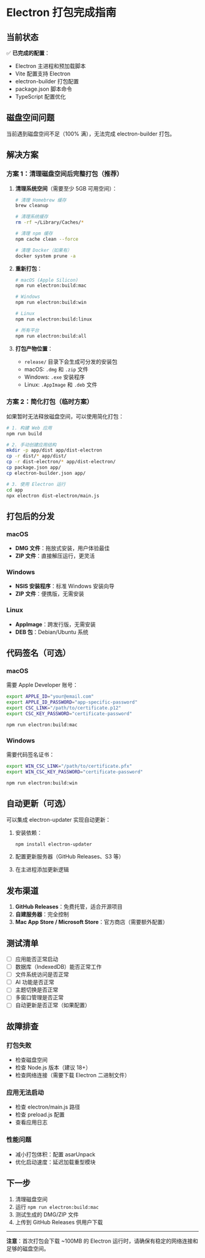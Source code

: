 # Electron 打包完成指南

## 当前状态

✅ **已完成的配置**：
- Electron 主进程和预加载脚本
- Vite 配置支持 Electron
- electron-builder 打包配置
- package.json 脚本命令
- TypeScript 配置优化

## 磁盘空间问题

当前遇到磁盘空间不足（100% 满），无法完成 electron-builder 打包。

## 解决方案

### 方案 1：清理磁盘空间后完整打包（推荐）

1. **清理系统空间**（需要至少 5GB 可用空间）：
   ```bash
   # 清理 Homebrew 缓存
   brew cleanup

   # 清理系统缓存
   rm -rf ~/Library/Caches/*

   # 清理 npm 缓存
   npm cache clean --force

   # 清理 Docker（如果有）
   docker system prune -a
   ```

2. **重新打包**：
   ```bash
   # macOS (Apple Silicon)
   npm run electron:build:mac

   # Windows
   npm run electron:build:win

   # Linux
   npm run electron:build:linux

   # 所有平台
   npm run electron:build:all
   ```

3. **打包产物位置**：
   - `release/` 目录下会生成可分发的安装包
   - macOS: `.dmg` 和 `.zip` 文件
   - Windows: `.exe` 安装程序
   - Linux: `.AppImage` 和 `.deb` 文件

### 方案 2：简化打包（临时方案）

如果暂时无法释放磁盘空间，可以使用简化打包：

```bash
# 1. 构建 Web 应用
npm run build

# 2. 手动创建应用结构
mkdir -p app/dist app/dist-electron
cp -r dist/* app/dist/
cp -r dist-electron/* app/dist-electron/
cp package.json app/
cp electron-builder.json app/

# 3. 使用 Electron 运行
cd app
npx electron dist-electron/main.js
```

## 打包后的分发

### macOS
- **DMG 文件**：拖放式安装，用户体验最佳
- **ZIP 文件**：直接解压运行，更灵活

### Windows
- **NSIS 安装程序**：标准 Windows 安装向导
- **ZIP 文件**：便携版，无需安装

### Linux
- **AppImage**：跨发行版，无需安装
- **DEB 包**：Debian/Ubuntu 系统

## 代码签名（可选）

### macOS
需要 Apple Developer 账号：
```bash
export APPLE_ID="your@email.com"
export APPLE_ID_PASSWORD="app-specific-password"
export CSC_LINK="/path/to/certificate.p12"
export CSC_KEY_PASSWORD="certificate-password"

npm run electron:build:mac
```

### Windows
需要代码签名证书：
```bash
export WIN_CSC_LINK="/path/to/certificate.pfx"
export WIN_CSC_KEY_PASSWORD="certificate-password"

npm run electron:build:win
```

## 自动更新（可选）

可以集成 electron-updater 实现自动更新：

1. 安装依赖：
   ```bash
   npm install electron-updater
   ```

2. 配置更新服务器（GitHub Releases、S3 等）

3. 在主进程添加更新逻辑

## 发布渠道

1. **GitHub Releases**：免费托管，适合开源项目
2. **自建服务器**：完全控制
3. **Mac App Store / Microsoft Store**：官方商店（需要额外配置）

## 测试清单

- [ ] 应用能否正常启动
- [ ] 数据库（IndexedDB）能否正常工作
- [ ] 文件系统访问是否正常
- [ ] AI 功能是否正常
- [ ] 主题切换是否正常
- [ ] 多窗口管理是否正常
- [ ] 自动更新是否正常（如果配置）

## 故障排查

### 打包失败
- 检查磁盘空间
- 检查 Node.js 版本（建议 18+）
- 检查网络连接（需要下载 Electron 二进制文件）

### 应用无法启动
- 检查 electron/main.js 路径
- 检查 preload.js 配置
- 查看应用日志

### 性能问题
- 减小打包体积：配置 asarUnpack
- 优化启动速度：延迟加载重型模块

## 下一步

1. 清理磁盘空间
2. 运行 `npm run electron:build:mac`
3. 测试生成的 DMG/ZIP 文件
4. 上传到 GitHub Releases 供用户下载

---

**注意**：首次打包会下载 ~100MB 的 Electron 运行时，请确保有稳定的网络连接和足够的磁盘空间。
